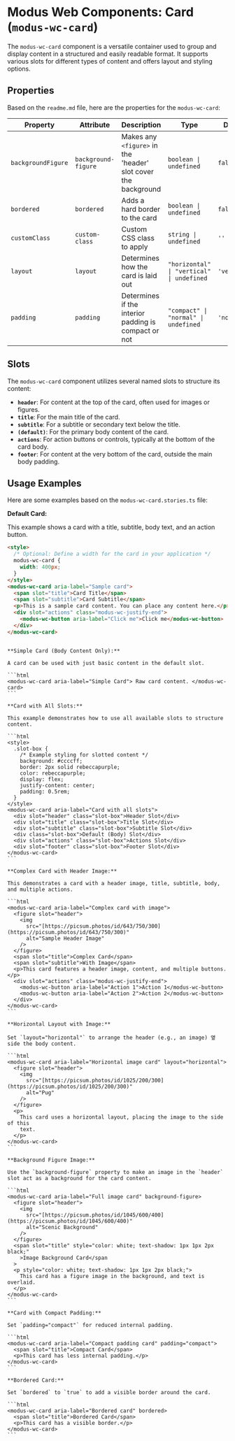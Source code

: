 # Modus Web Components: Card (`modus-wc-card`)

The `modus-wc-card` component is a versatile container used to group and display content in a structured and easily readable format. It supports various slots for different types of content and offers layout and styling options.

## Properties

Based on the `readme.md` file, here are the properties for the `modus-wc-card`:

| Property           | Attribute           | Description                                                    | Type                                      | Default      |
| ------------------ | ------------------- | -------------------------------------------------------------- | ----------------------------------------- | ------------ |
| `backgroundFigure` | `background-figure` | Makes any `<figure>` in the 'header' slot cover the background | `boolean \| undefined`                    | `false`      |
| `bordered`         | `bordered`          | Adds a hard border to the card                                 | `boolean \| undefined`                    | `false`      |
| `customClass`      | `custom-class`      | Custom CSS class to apply                                      | `string \| undefined`                     | `''`         |
| `layout`           | `layout`            | Determines how the card is laid out                            | `"horizontal" \| "vertical" \| undefined` | `'vertical'` |
| `padding`          | `padding`           | Determines if the interior padding is compact or not           | `"compact" \| "normal" \| undefined`      | `'normal'`   |

## Slots

The `modus-wc-card` component utilizes several named slots to structure its content:

- **`header`**: For content at the top of the card, often used for images or figures.
- **`title`**: For the main title of the card.
- **`subtitle`**: For a subtitle or secondary text below the title.
- **`(default)`**: For the primary body content of the card.
- **`actions`**: For action buttons or controls, typically at the bottom of the card body.
- **`footer`**: For content at the very bottom of the card, outside the main body padding.

## Usage Examples

Here are some examples based on the `modus-wc-card.stories.ts` file:

**Default Card:**

This example shows a card with a title, subtitle, body text, and an action button.

```html
<style>
  /* Optional: Define a width for the card in your application */
  modus-wc-card {
    width: 400px;
  }
</style>
<modus-wc-card aria-label="Sample card">
  <span slot="title">Card Title</span>
  <span slot="subtitle">Card Subtitle</span>
  <p>This is a sample card content. You can place any content here.</p>
  <div slot="actions" class="modus-wc-justify-end">
    <modus-wc-button aria-label="Click me">Click me</modus-wc-button>
  </div>
</modus-wc-card>
```

````

**Simple Card (Body Content Only):**

A card can be used with just basic content in the default slot.

```html
<modus-wc-card aria-label="Simple Card"> Raw card content. </modus-wc-card>
```

**Card with All Slots:**

This example demonstrates how to use all available slots to structure content.

```html
<style>
  .slot-box {
    /* Example styling for slotted content */
    background: #ccccff;
    border: 2px solid rebeccapurple;
    color: rebeccapurple;
    display: flex;
    justify-content: center;
    padding: 0.5rem;
  }
</style>
<modus-wc-card aria-label="Card with all slots">
  <div slot="header" class="slot-box">Header Slot</div>
  <div slot="title" class="slot-box">Title Slot</div>
  <div slot="subtitle" class="slot-box">Subtitle Slot</div>
  <div class="slot-box">Default (Body) Slot</div>
  <div slot="actions" class="slot-box">Actions Slot</div>
  <div slot="footer" class="slot-box">Footer Slot</div>
</modus-wc-card>
```

**Complex Card with Header Image:**

This demonstrates a card with a header image, title, subtitle, body, and multiple actions.

```html
<modus-wc-card aria-label="Complex card with image">
  <figure slot="header">
    <img
      src="[https://picsum.photos/id/643/750/300](https://picsum.photos/id/643/750/300)"
      alt="Sample Header Image"
    />
  </figure>
  <span slot="title">Complex Card</span>
  <span slot="subtitle">With Image</span>
  <p>This card features a header image, content, and multiple buttons.</p>
  <div slot="actions" class="modus-wc-justify-end">
    <modus-wc-button aria-label="Action 1">Action 1</modus-wc-button>
    <modus-wc-button aria-label="Action 2">Action 2</modus-wc-button>
  </div>
</modus-wc-card>
```

**Horizontal Layout with Image:**

Set `layout="horizontal"` to arrange the header (e.g., an image) 옆side the body content.

```html
<modus-wc-card aria-label="Horizontal image card" layout="horizontal">
  <figure slot="header">
    <img
      src="[https://picsum.photos/id/1025/200/300](https://picsum.photos/id/1025/200/300)"
      alt="Pug"
    />
  </figure>
  <p>
    This card uses a horizontal layout, placing the image to the side of this
    text.
  </p>
</modus-wc-card>
```

**Background Figure Image:**

Use the `background-figure` property to make an image in the `header` slot act as a background for the card content.

```html
<modus-wc-card aria-label="Full image card" background-figure>
  <figure slot="header">
    <img
      src="[https://picsum.photos/id/1045/600/400](https://picsum.photos/id/1045/600/400)"
      alt="Scenic Background"
    />
  </figure>
  <span slot="title" style="color: white; text-shadow: 1px 1px 2px black;"
    >Image Background Card</span
  >
  <p style="color: white; text-shadow: 1px 1px 2px black;">
    This card has a figure image in the background, and text is overlaid.
  </p>
</modus-wc-card>
```

**Card with Compact Padding:**

Set `padding="compact"` for reduced internal padding.

```html
<modus-wc-card aria-label="Compact padding card" padding="compact">
  <span slot="title">Compact Card</span>
  <p>This card has less internal padding.</p>
</modus-wc-card>
```

**Bordered Card:**

Set `bordered` to `true` to add a visible border around the card.

```html
<modus-wc-card aria-label="Bordered card" bordered>
  <span slot="title">Bordered Card</span>
  <p>This card has a visible border.</p>
</modus-wc-card>
```
````
